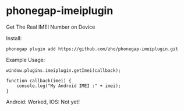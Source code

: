 phonegap-imeiplugin
===================

Get The Real IMEI Number on Device

Install:

    phonegap plugin add https://github.com/zho/phonegap-imeiplugin.git

Example Usage:

    window.plugins.imeiplugin.getImei(callback);

    function callback(imei) {
        console.log("My Android IMEI :" + imei);
    }

Android: Worked, IOS: Not yet!
